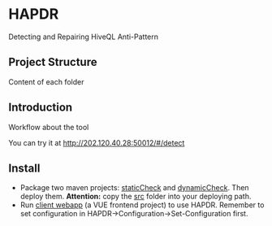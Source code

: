# HAPDR
Detecting and Repairing HiveQL Anti-Pattern

## Project Structure
Content of each folder

## Introduction
Workflow about the tool

You can try it at http://202.120.40.28:50012/#/detect

## Install
* Package two maven projects: [staticCheck](https://github.com/ChrisCN97/HAPDR/tree/main/StaticAnalysis) and 
[dynamicCheck](https://github.com/ChrisCN97/HAPDR/tree/main/DynamicAnalysis/hivecheck). Then deploy them. 
**Attention:** copy the [src](https://github.com/ChrisCN97/HAPDR/tree/main/src) folder into your deploying path.
* Run [client webapp](https://github.com/ChrisCN97/HAPDR/tree/main/UploadAndDetect/UploadAndDetect) (a VUE frontend project) to use HAPDR. 
Remember to set configuration in HAPDR->Configuration->Set-Configuration first.

